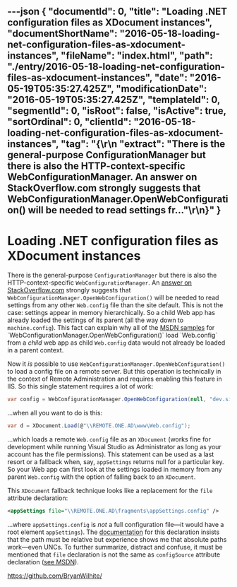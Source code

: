 ---json
{
  "documentId": 0,
  "title": "Loading .NET configuration files as XDocument instances",
  "documentShortName": "2016-05-18-loading-net-configuration-files-as-xdocument-instances",
  "fileName": "index.html",
  "path": "./entry/2016-05-18-loading-net-configuration-files-as-xdocument-instances",
  "date": "2016-05-19T05:35:27.425Z",
  "modificationDate": "2016-05-19T05:35:27.425Z",
  "templateId": 0,
  "segmentId": 0,
  "isRoot": false,
  "isActive": true,
  "sortOrdinal": 0,
  "clientId": "2016-05-18-loading-net-configuration-files-as-xdocument-instances",
  "tag": "{\r\n  \"extract\": \"There is the general-purpose ConfigurationManager but there is also the HTTP-context-specific WebConfigurationManager. An answer on StackOverflow.com strongly suggests that WebConfigurationManager.OpenWebConfiguration() will be needed to read settings fr...\"\r\n}"
}
---

# Loading .NET configuration files as XDocument instances

There is the general-purpose `ConfigurationManager` but there is also the HTTP-context-specific `WebConfigurationManager`. An [answer on StackOverflow.com](http://stackoverflow.com/a/6618933/22944) strongly suggests that `WebConfigurationManager.OpenWebConfiguration()` will be needed to read settings from any other `Web.config` file than the site default. This is not the case: settings appear in memory hierarchically. So a child Web app has already loaded the settings of its parent (all the way down to `machine.config`). This fact can explain why all of the [MSDN samples](https://msdn.microsoft.com/en-us/library/ms151456(v=vs.110).aspx) for `WebConfigurationManager.OpenWebConfiguration()` load `Web.config` from a *child* web app as child `Web.config` data would not already be loaded in a parent context.

Now it *is* possible to use `WebConfigurationManager.OpenWebConfiguration()` to load a config file on a remote server. But this operation is technically in the context of Remote Administration and requires enabling this feature in IIS. So this single statement requires a lot of work:

```cs
var config = WebConfigurationManager.OpenWebConfiguration(null, "dev.site.com", null, "REMOTE.ONE.AD");
```

…when all you want to do is this:

```cs
var d = XDocument.Load(@"\\REMOTE.ONE.AD\www\Web.config");
```

…which loads a remote `Web.config` file as an `XDocument` (works fine for development while running Visual Studio as Administrator as long as your account has the file permissions). This statement can be used as a last resort or a fallback when, say, `appSettings` returns null for a particular key. So your Web app can first look at the settings loaded in memory from any parent `Web.config` with the option of falling back to an `XDocument`.

This `XDocument` fallback technique looks like a replacement for the `file` attribute declaration:

```xml
<appSettings file="\\REMOTE.ONE.AD\fragments\appSettings.config" />
```

…where `appSettings.config` is *not* a full configuration file—it would have a root element `appSettings`). The [documentation](https://msdn.microsoft.com/en-us/library/ms228154(v=vs.100).aspx) for this declaration insists that the path must be relative but experience shows me that absolute paths work—even UNCs. To further summarize, distract and confuse, it must be mentioned that `file` declaration is not the same as `configSource` attribute declaration ([see MSDN](https://msdn.microsoft.com/en-us/library/system.configuration.sectioninformation.configsource(v=vs.110).aspx)).

<https://github.com/BryanWilhite/>
